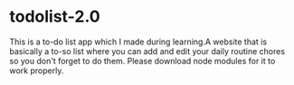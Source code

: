 # todolist-2.0
This is a to-do list app which I made during learning.A website that is basically a to-so list where you can add and edit your daily routine chores so you don't forget to do them.
Please download node modules for it to work properly.
